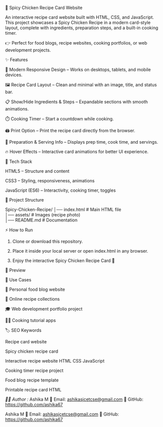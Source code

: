 🍗 Spicy Chicken Recipe Card Website

An interactive recipe card website built with HTML, CSS, and JavaScript. This project showcases a Spicy Chicken Recipe in a modern card-style layout, complete with ingredients, preparation steps, and a built-in cooking timer.

👉 Perfect for food blogs, recipe websites, cooking portfolios, or web development projects.


✨ Features

🎨 Modern Responsive Design – Works on desktops, tablets, and mobile devices.

🖼️ Recipe Card Layout – Clean and minimal with an image, title, and status bar.

📋 Show/Hide Ingredients & Steps – Expandable sections with smooth animations.

⏱️ Cooking Timer – Start a countdown while cooking.

🖨️ Print Option – Print the recipe card directly from the browser.

🥘 Preparation & Serving Info – Displays prep time, cook time, and servings.

🔥 Hover Effects – Interactive card animations for better UI experience.

🚀 Tech Stack

HTML5 – Structure and content

CSS3 – Styling, responsiveness, animations

JavaScript (ES6) – Interactivity, cooking timer, toggles

📂 Project Structure

Spicy-Chicken-Recipe/
│── index.html        # Main HTML file  
│── assets/           # Images (recipe photo)  
│── README.md         # Documentation

⚡ How to Run

1. Clone or download this repository.


2. Place it inside your local server or open index.html in any browser.


3. Enjoy the interactive Spicy Chicken Recipe Card 🎉


📸 Preview


📌 Use Cases

🍴 Personal food blog website

📑 Online recipe collections

🎓 Web development portfolio project

🧑‍🍳 Cooking tutorial apps


🏷️ SEO Keywords

Recipe card website

Spicy chicken recipe card

Interactive recipe website HTML CSS JavaScript

Cooking timer recipe project

Food blog recipe template

Printable recipe card HTML

 *👩‍💻 Author :* 
 Ashika M
📧 Email: ashikasjcetcse@gmail.com
🐙 GitHub: https://github.com/ashika67

Ashika M
📧 Email: ashikasjcetcse@gmail.com
🐙 GitHub: https://github.com/ashika67
